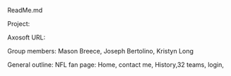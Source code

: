 ReadMe.md

Project:

Axosoft URL:

Group members: Mason Breece,
               Joseph Bertolino,
               Kristyn Long

General outline: NFL fan page:
Home, contact me, History,32 teams, login,

  

